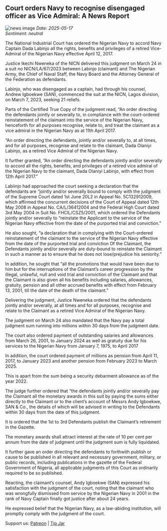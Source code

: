 ## Court orders Navy to recognise disengaged officer as Vice Admiral: A News Report
![news image](https://oaidalleapiprodscus.blob.core.windows.net/private/org-icz6idtlNt9i50IB5ovn2dgl/user-vLI1bL7dfBEchAsrFvrKMXHM/img-duf4budxQRVcNzgmXqGhOX9i.png?st=2025-05-17T20%3A36%3A38Z&se=2025-05-17T22%3A36%3A38Z&sp=r&sv=2024-08-04&sr=b&rscd=inline&rsct=image/png&skoid=cc612491-d948-4d2e-9821-2683df3719f5&sktid=a48cca56-e6da-484e-a814-9c849652bcb3&skt=2025-05-17T21%3A36%3A38Z&ske=2025-05-18T21%3A36%3A38Z&sks=b&skv=2024-08-04&sig=riB8WiXsez023PW9/z23DzVjJI8%2BBjE%2B5NodqCoOm6Q%3D)
_Date: 2025-05-17_  
_Sentiment: neutral_

The National Industrial Court has ordered the Nigerian Navy to accord Navy Captain Dada Labinjo all the rights, benefits and privileges of a retired Vice-Admiral of the Nigerian Navy effective April 12, 2017.

Justice Ikechi Nweneka of the NICN delivered this judgment on March 24 in a suit no NICN/LA/67/2023 between Labinjo (claimant) and The Nigerian Army, the Chief of Naval Staff, the Navy Board and the Attorney General of the Federation as defendants.

Labinjo, who was disengaged as a captain, had through his counsel, Andrew Igboekwe (SAN), commenced the suit at the NICN, Lagos division, on March 7, 2023, seeking 21 reliefs.

Parts of the Certified True Copy of the judgment read, “An order directing the defendants jointly or severally to, in compliance with the court-ordered reinstatement of the claimant into the service of the Nigerian Navy, henceforth for all purposes recognise, relate to, and treat the claimant as a vice admiral in the Nigerian Navy as at 11th April 2017.

“An order directing the defendants, jointly and/or severally to, at all times, and for all purposes, recognise and relate to the claimant, Dada Olaniyi Labinjo, as a retired Vice Admiral of the Nigerian Navy.

It further granted, “An order directing the defendants jointly and/or severally to accord all the rights, benefits, and privileges of a retired vice admiral of the Nigerian Navy to the claimant, Dada Olaniyi Labinjo, with effect from 12th April 2017.”

Labiinjo had approached the court seeking a declaration that the defendants are “jointly and/or severally bound to comply with the judgment of the Supreme Court dated 1st June 20L2 in Appeal No. 5C132912009, which affirmed the concurrent decisions of the Court of Appeal dated 12th May 2008 in Appeal No. CA/L/36412004 and the Federal High Court dated 3rd May 2004 in Suit No. FHClL/CSZ5/2001, which ordered the Defendants jointly and/or severally to “reinstate the Applicant to the service of the Nigerian Navy effective from the date of the purported trial and conviction.”

He also sought, “a declaration that in complying with the Court-ordered reinstatement of the claimant to the service of the Nigerian Navy effective from the date of the purported trial and conviction Of the Claimant, the Defendants jointly and/or severally are duty-bound to reinstate the Claimant in such a manner as to ensure that he does not lose/prejudice his seniority.”

In addition, he sought that “all the promotions that would have been due to him but for the interruptions of the Claimant’s career progression by the illegal, unlawful, null and void trial and conviction of the Claimant and that the Claimant is also given all his benefits including salaries, allowances, gratuity, pension and all other accrued benefits with effect from February 13, 2001, till the date of the death of the claimant.”

Delivering the judgment, Justice Nweneka ordered that the defendants jointly and/or severally, at all times and for all purposes, recognise and relate to the Claimant as a retired Vice Admiral of the Nigerian Navy. 

The judgment on March 24 also mandated that the Navy pay a total judgment sum running into millions within 30 days from the judgment date.

The court also ordered payment of outstanding salaries and allowances from March 26, 2001, to January 2024 as well as gratuity due for his services to the Nigerian Navy from January 7, 1975, to April 2017

In addition, the court ordered payment of millions as pension from April 11, 2017, to January 2023 and another pension from February 2023 to March 2025.

This is apart from the sum being a security debarment allowance as of the year 2022.

The judge further ordered that “the defendants jointly and/or severally pay the Claimant all the monetary awards in this suit by paying the sums either directly to the Claimant or to the client’s account of Messrs Andy lgboekwe, SAN & Co., the details of which will be advised in writing to the Defendants within 30 days from the date of this judgment.

It is ordered that the 1st to 3rd Defendants publish the Claimant’s retirement in the Gazette.

The monetary awards shall attract interest at the rate of 10 per cent per annum from the date of judgment until the judgment sum is fully liquidated.

It further gave an order directing the defendants to forthwith publish or cause to be published in all relevant and necessary government, military, or public records, including publications in the gazette of the Federal Government of Nigeria, all applicable judgments of this Court as ordinarily required to be so published.

Reacting, the claimant’s counsel, Andy Igboekwe (SAN) expressed his satisfaction with the judgment of the court, noting that the claimant who was wrongfully dismissed from service by the Nigerian Navy in 2001 in the rank of Navy Captain finally got justice after about 24 years.

He expressed belief that the Nigerian Navy, as a law-abiding institution, will promptly comply with the judgment of the court.

Support us: [Patreon](PATREON_LINK) | [Tip Jar](TIP_JAR)
